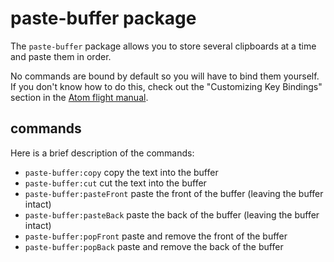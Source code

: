 # paste-buffer package

The `paste-buffer` package allows you to store several clipboards at a time
and paste them in order.

No commands are bound by default so you will have to bind them yourself.
If you don't know how to do this, check out the "Customizing Key Bindings" section in the [Atom flight manual](https://atom.io/docs/v1.3.2/using-atom-basic-customization).

## commands

Here is a brief description of the commands:

- `paste-buffer:copy` copy the text into the buffer
- `paste-buffer:cut` cut the text into the buffer
- `paste-buffer:pasteFront` paste the front of the buffer (leaving the buffer intact)
- `paste-buffer:pasteBack` paste the back of the buffer (leaving the buffer intact)
- `paste-buffer:popFront` paste and remove the front of the buffer
- `paste-buffer:popBack` paste and remove the back of the buffer
